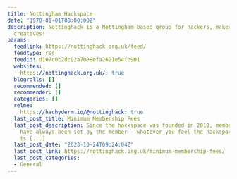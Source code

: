 ```yaml
---
title: Nottingham Hackspace
date: "1970-01-01T00:00:00Z"
description: Nottinghack is a Nottingham based group for hackers, makers and crafty
  creatives!
params:
  feedlink: https://nottinghack.org.uk/feed/
  feedtype: rss
  feedid: d107c0c2dc92a7008efa2621e54fb901
  websites:
    https://nottinghack.org.uk/: true
  blogrolls: []
  recommended: []
  recommender: []
  categories: []
  relme:
    https://hachyderm.io/@nottinghack: true
  last_post_title: Minimum Membership Fees
  last_post_description: Since the hackspace was founded in 2010, membership fees
    have always been set by the member – whatever you feel the hackspace is worth,
    is [...]
  last_post_date: "2023-10-24T09:24:04Z"
  last_post_link: https://nottinghack.org.uk/minimum-membership-fees/
  last_post_categories:
  - General
---
```

